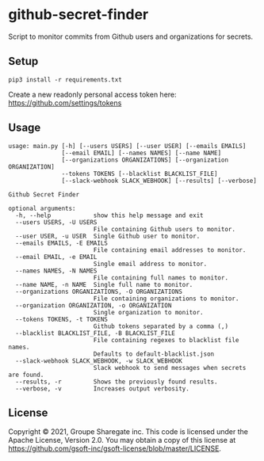 # github-secret-finder

Script to monitor commits from Github users and organizations for secrets.

## Setup
```
pip3 install -r requirements.txt
```

Create a new readonly personal access token here: https://github.com/settings/tokens

## Usage
```
usage: main.py [-h] [--users USERS] [--user USER] [--emails EMAILS]
               [--email EMAIL] [--names NAMES] [--name NAME]
               [--organizations ORGANIZATIONS] [--organization ORGANIZATION]
               --tokens TOKENS [--blacklist BLACKLIST_FILE]
               [--slack-webhook SLACK_WEBHOOK] [--results] [--verbose]

Github Secret Finder

optional arguments:
  -h, --help            show this help message and exit
  --users USERS, -U USERS
                        File containing Github users to monitor.
  --user USER, -u USER  Single Github user to monitor.
  --emails EMAILS, -E EMAILS
                        File containing email addresses to monitor.
  --email EMAIL, -e EMAIL
                        Single email address to monitor.
  --names NAMES, -N NAMES
                        File containing full names to monitor.
  --name NAME, -n NAME  Single full name to monitor.
  --organizations ORGANIZATIONS, -O ORGANIZATIONS
                        File containing organizations to monitor.
  --organization ORGANIZATION, -o ORGANIZATION
                        Single organization to monitor.
  --tokens TOKENS, -t TOKENS
                        Github tokens separated by a comma (,)
  --blacklist BLACKLIST_FILE, -B BLACKLIST_FILE
                        File containing regexes to blacklist file names.
                        Defaults to default-blacklist.json
  --slack-webhook SLACK_WEBHOOK, -w SLACK_WEBHOOK
                        Slack webhook to send messages when secrets are found.
  --results, -r         Shows the previously found results.
  --verbose, -v         Increases output verbosity.
```

## License

Copyright © 2021, Groupe Sharegate inc. This code is licensed under the Apache License, Version 2.0. You may obtain a 
copy of this license at https://github.com/gsoft-inc/gsoft-license/blob/master/LICENSE.
